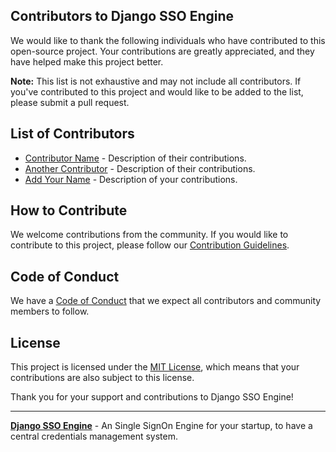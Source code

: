 ## Contributors to Django SSO Engine

We would like to thank the following individuals who have contributed to this open-source project. Your contributions are greatly appreciated, and they have helped make this project better.

**Note:** This list is not exhaustive and may not include all contributors. If you've contributed to this project and would like to be added to the list, please submit a pull request.

## List of Contributors

- [Contributor Name](https://github.com/contributor-github-username) - Description of their contributions.
- [Another Contributor](https://github.com/another-contributor-username) - Description of their contributions.
- [Add Your Name](https://github.com/your-github-username) - Description of your contributions.

## How to Contribute

We welcome contributions from the community. If you would like to contribute to this project, please follow our [Contribution Guidelines](CONTRIBUTING.md).

## Code of Conduct

We have a [Code of Conduct](CODE_OF_CONDUCT.md) that we expect all contributors and community members to follow.

## License

This project is licensed under the [MIT License](/LICENSE), which means that your contributions are also subject to this license.

Thank you for your support and contributions to Django SSO Engine!

---

**[Django SSO Engine](https://github.com/jerinisready/django-sso-engine)** - An Single SignOn Engine for your startup, to have a central credentials management system.


